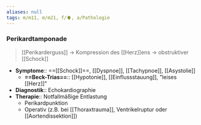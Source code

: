 ```yaml
---
aliases: null
tags: m/m11, m/m21, f/🫀, a/Pathologie
---
```

### Perikardtamponade
> [[Perikarderguss]] → Kompression des [[Herz]]ens → obstruktiver [[Schock]]
- **Symptome**:: ==[[Schock]]==, [[Dyspnoe]], [[Tachypnoe]], [[Asystolie]]
	- **==Beck-Trias==**:: [[Hypotonie]], [[Einflussstauung]], "leises [[Herz]]"
- **Diagnostik**:: Echokardiographie
- **Therapie**:: Notfallmäßige Entlastung
	- Perikardpunktion
	- Operativ (z.B. bei [[Thoraxtrauma]], Ventrikelruptur oder [[Aortendissektion]])